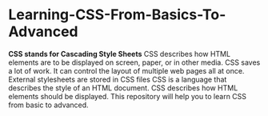 # Learning-CSS-From-Basics-To-Advanced
**CSS stands for Cascading Style Sheets**
CSS describes how HTML elements are to be displayed on screen, paper, or in other media. CSS saves a lot of work. It can control the layout of multiple web pages all at once.
External stylesheets are stored in CSS files
CSS is a language that describes the style of an HTML document. CSS describes how HTML elements should be displayed.
This repository will help you to learn CSS from basic to advanced.
